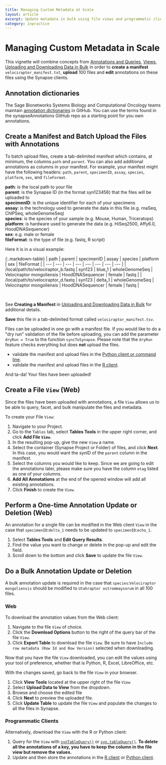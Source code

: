 ```yaml
---
title: Managing Custom Metadata at Scale
layout: article
excerpt: Update metadata in bulk using file views and programmatic clients.
category: inpractice
---
```


# Managing Custom Metadata in Scale

This vignette will combine concepts from [Annotations and Queries](/articles/annotation_and_query.md), [Views](/articles/views.md), [Uploading and Downloading Data in Bulk](/articles/uploading_in_bulk.md) in order to **create a manifest** `velociraptor_manifest.txt`, **upload** 100 files and **edit** annotations on these files using the Synapse clients. 

## Annotation dictionaries
The Sage Bionetworks Systems Biology and Computational Oncology teams maintain [annotation dictionaries](https://github.com/sage-bionetworks/synapseAnnotations) in GitHub. You can use the terms found in the synapseAnnotations GitHub repo as a starting point for you own annotations.


## Create a Manifest and Batch Upload the Files with Annotations
To batch upload files, create a tab-delimited manifest which contains, at minimum, the columns `path` and `parent`. You can also add additional annotations as columns in your manifest. For example, your manifest might have the following headers: `path`, `parent`, `specimenID`, `assay`, `species`, `platform`, `sex`, and `fileFormat`.  

**path**: is the local path to your file <br>
**parent**: is the Synapse ID (in the format syn123456) that the files will be uploaded to <br>
**specimenID**: is the unique identifier for each of your specimens <br>
**assay**: is the technology used to generate the data in this file (e.g. rnaSeq, ChIPSeq, wholeGenomeSeq) <br>
**species**: is the species of your sample (e.g. Mouse, Human, Triceratops) <br>
**platform**: is hardware used to generate the data (e.g. HiSeq2500, Affy6.0, HoodDNASequencer) <br>
**sex**: e.g. male or female <br>
**fileFormat**: is the type of file (e.g. fastq, R script) <br>

Here it is in a visual example: 

{:.markdown-table}
| path | parent | specimenID | assay | species | platform | sex | fileFormat |
| --- | --- | --- | --- | --- | --- | --- | --- |
| /local/path/to/velociraptor_b.fastq | syn123 | blue_1 | wholeGenomeSeq | Velociraptor mongoliensis | HoodDNASequencer | female | fastq |
| /local/path/to/velociraptor_d.fastq | syn123 | delta_1 | wholeGenomeSeq | Velociraptor mongoliensis | HoodDNASequencer | female | fastq |

<br>

See **Creating a Manifest** in [Uploading and Downloading Data in Bulk](/articles/uploading_in_bulk.md#Creating-a-Manifest) for additional details.

**Save** this file in a tab-delimited format called `velociraptor_manifest.tsv`.

Files can be uploaded in one go with a manifest file. If you would like to do a "dry run" validation of the file before uploading, you can add the parameter `dryRun = True` to the function `syncToSynapse`. Please note that the `dryRun` feature checks everything but does **not** upload the files.

* validate the manifest and upload files in the [Python client or command line](https://python-docs.synapse.org/build/html/synapseutils.html#synapseutils.sync.syncToSynapse).
* validate the manifest and upload files in the [R client](https://github.com/Sage-Bionetworks/synapserutils#batch-process). 

And ta-da! Your files have been uploaded!

## Create a File `View` (Web)
Since the files have been uploaded with annotations, a file `View` allows us to be able to query, facet, and bulk manipulate the files and metadata.

To create your File `View`: 
1. Navigate to your Project.
2. Go to the `Tables` tab, select **Tables Tools** in the upper right corner, and click **Add File `View`**.
3. In the resulting pop-up, give the new `View` a name. 
4. Select the container (Synapse Project or Folder) of files, and click **Next**. In this case, you would want the synID of the `parent` column in the manifest.
5. Select the columns you would like to keep. Since we are going to edit the annotations later, please make sure you have the column `etag` listed as one of your columns.
6. **Add All Annotations** at the end of the opened window will add all existing annotations. 
7. Click **Finish** to create the `View`.

## Perform a One-time Annotation Update or Deletion (Web)
An annotation for a single file can be modified in the Web client `View` in the case that `specimenID`:`delta_1` needs to be updated to `specimenID`:`echo_1`.

1. Select **Tables Tools** and **Edit Query Results**.
2. Find the value you want to change or delete in the pop-up and edit the field.
3. Scroll down to the bottom and click **Save** to update the file `View`.

## Do a Bulk Annotation Update or Deletion

A bulk annotation update is required in the case that `species`:`Velociraptor mongoliensis` should be modified to `Utahraptor ostrommaysorum` in all 100 files. 

### Web

To download the annotation values from the Web client: 

1. Navigate to the file `View` of choice. 
2. Click the **Download Options** button to the right of the query bar of the file `View`. 
3. Click **Export Table** to download the file `View`. Be sure to have `Include row metadata (Row Id and Row Version)` selected when downloading. 

Now that you have the file `View` downloaded, you can edit the values using your tool of preference, whether that is Python, R, Excel, LibreOffice, etc.

With the changes saved, go back to the file `View` in your browser. 
1. Click **View Tools** located at the upper right of the file `View`
2. Select **Upload Data to View** from the dropdown. 
3. Browse and choose the edited file 
4. Click **Next** to preview the uploaded file. 
5. Click **Update Table** to update the file `View` and populate the changes to all the files in Synapse.

### Programmatic Clients

Alternatively, download the `View` with the R or Python client: 

1. Query for the `View` with [`synTableQuery()`](https://r-docs.synapse.org/reference/synTableQuery.html) or [`syn.tableQuery()`](https://python-docs.synapse.org/build/html/Client.html#synapseclient.Synapse.tableQuery). **To delete all the annotations of a key, you have to keep the column in the file view but remove the values.** 
2. Update and then store the annotations in the [R client](https://r-docs.synapse.org/articles/views.html#updating-annotations-using-view) or [Python client](https://python-docs.synapse.org/build/html/Views.html#updating-annotations-using-view).

<br>


